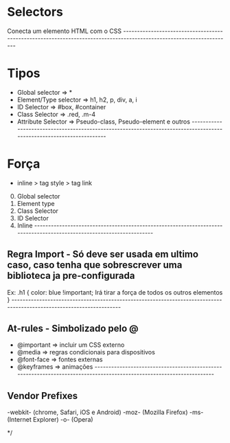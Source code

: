 # Selectors
Conecta um elemento HTML com o CSS
*---------------------------------------------------------------------------------------------------------------------*
# Tipos
- Global selector => *
- Element/Type selector => h1, h2, p, div, a, i
- ID Selector => #box, #container
- Class Selector => .red, .m-4
- Attribute Selector => Pseudo-class, Pseudo-element e outros 
*---------------------------------------------------------------------------------------------------------------------*
# Força
- inline > tag style > tag link
0. Global selector
1. Element type
10. Class Selector
100. ID Selector
1000. Inline
*---------------------------------------------------------------------------------------------------------------------*
## Regra Import - Só deve ser usada em ultimo caso, caso tenha que sobrescrever uma biblioteca ja pre-configurada
Ex:
    .h1 {
        color: blue !important; Irá tirar a força de todos os outros elementos
    }
*---------------------------------------------------------------------------------------------------------------------*
## At-rules - Simbolizado pelo @
- @important => incluir um CSS externo
- @media => regras condicionais para dispositivos
- @font-face => fontes externas
- @keyframes => animações
*---------------------------------------------------------------------------------------------------------------------*
## Vendor Prefixes
-webkit- (chrome, Safari, iOS e Android)
-moz- (Mozilla Firefox)
-ms- (Internet Explorer)
-o- (Opera)

*/